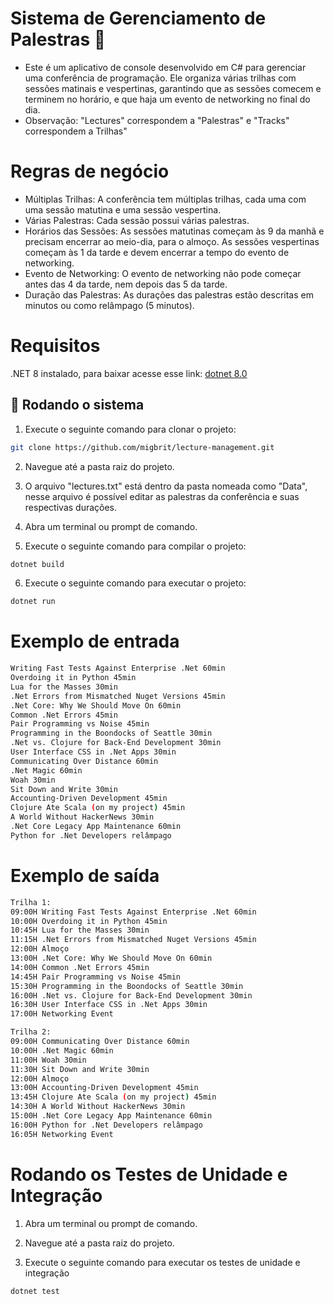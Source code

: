 # Sistema de Gerenciamento de Palestras 📜
- Este é um aplicativo de console desenvolvido em C# para gerenciar uma conferência de programação. Ele organiza várias trilhas com sessões matinais e vespertinas, garantindo que as sessões comecem e terminem no horário, e que haja um evento de networking no final do dia.
- Observação: "Lectures" correspondem a "Palestras" e "Tracks" correspondem a Trilhas"

# Regras de negócio
- Múltiplas Trilhas: A conferência tem múltiplas trilhas, cada uma com uma sessão matutina e uma sessão vespertina.
- Várias Palestras: Cada sessão possui várias palestras.
- Horários das Sessões: As sessões matutinas começam às 9 da manhã e precisam encerrar ao meio-dia, para o almoço. As sessões vespertinas começam às 1 da tarde e devem encerrar a tempo do evento de networking.
- Evento de Networking: O evento de networking não pode começar antes das 4 da tarde, nem depois das 5 da tarde.
- Duração das Palestras: As durações das palestras estão descritas em minutos ou como relâmpago (5 minutos).

# Requisitos
.NET 8 instalado, para baixar acesse esse link: [dotnet 8.0](https://dotnet.microsoft.com/pt-br/download/dotnet/8.0)

## 🚀 Rodando o sistema

1. Execute o seguinte comando para clonar o projeto:

```sh
git clone https://github.com/migbrit/lecture-management.git
```
2. Navegue até a pasta raiz do projeto.

3. O arquivo "lectures.txt" está dentro da pasta nomeada como "Data", nesse arquivo é possível editar as palestras da conferência e suas respectivas durações.

4. Abra um terminal ou prompt de comando.

5. Execute o seguinte comando para compilar o projeto:

```sh
dotnet build
```

6. Execute o seguinte comando para executar o projeto:

```sh
dotnet run 
```

# Exemplo de entrada

```sh
Writing Fast Tests Against Enterprise .Net 60min
Overdoing it in Python 45min
Lua for the Masses 30min
.Net Errors from Mismatched Nuget Versions 45min
.Net Core: Why We Should Move On 60min
Common .Net Errors 45min
Pair Programming vs Noise 45min
Programming in the Boondocks of Seattle 30min
.Net vs. Clojure for Back-End Development 30min
User Interface CSS in .Net Apps 30min
Communicating Over Distance 60min
.Net Magic 60min
Woah 30min
Sit Down and Write 30min
Accounting-Driven Development 45min
Clojure Ate Scala (on my project) 45min
A World Without HackerNews 30min
.Net Core Legacy App Maintenance 60min
Python for .Net Developers relâmpago

```

# Exemplo de saída

```sh
Trilha 1:
09:00H Writing Fast Tests Against Enterprise .Net 60min
10:00H Overdoing it in Python 45min
10:45H Lua for the Masses 30min
11:15H .Net Errors from Mismatched Nuget Versions 45min
12:00H Almoço
13:00H .Net Core: Why We Should Move On 60min
14:00H Common .Net Errors 45min
14:45H Pair Programming vs Noise 45min
15:30H Programming in the Boondocks of Seattle 30min
16:00H .Net vs. Clojure for Back-End Development 30min
16:30H User Interface CSS in .Net Apps 30min
17:00H Networking Event

Trilha 2:
09:00H Communicating Over Distance 60min
10:00H .Net Magic 60min
11:00H Woah 30min
11:30H Sit Down and Write 30min
12:00H Almoço
13:00H Accounting-Driven Development 45min
13:45H Clojure Ate Scala (on my project) 45min
14:30H A World Without HackerNews 30min
15:00H .Net Core Legacy App Maintenance 60min
16:00H Python for .Net Developers relâmpago
16:05H Networking Event
```

# Rodando os Testes de Unidade e Integração
1. Abra um terminal ou prompt de comando.

2. Navegue até a pasta raiz do projeto.

3. Execute o seguinte comando para executar os testes de unidade e integração

```sh
dotnet test
```
